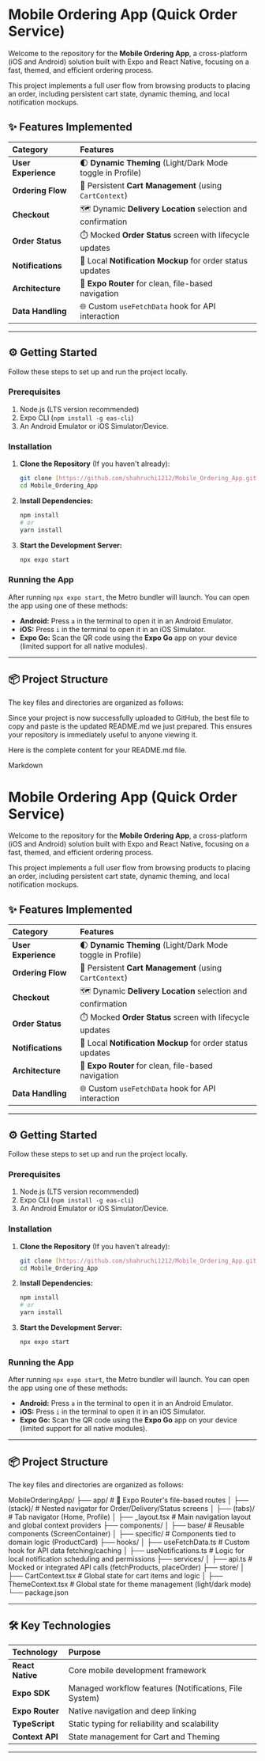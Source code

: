 #  Mobile Ordering App (Quick Order Service)

Welcome to the repository for the **Mobile Ordering App**, a cross-platform (iOS and Android) solution built with Expo and React Native, focusing on a fast, themed, and efficient ordering process.

This project implements a full user flow from browsing products to placing an order, including persistent cart state, dynamic theming, and local notification mockups.

## ✨ Features Implemented

| Category | Features |
| :--- | :--- |
| **User Experience** | 🌓 **Dynamic Theming** (Light/Dark Mode toggle in Profile) |
| **Ordering Flow** | 🛒 Persistent **Cart Management** (using `CartContext`) |
| **Checkout** | 🗺️ Dynamic **Delivery Location** selection and confirmation |
| **Order Status** | ⏱️ Mocked **Order Status** screen with lifecycle updates |
| **Notifications** | 🔔 Local **Notification Mockup** for order status updates |
| **Architecture** | 🚀 **Expo Router** for clean, file-based navigation |
| **Data Handling** | 🌐 Custom `useFetchData` hook for API interaction |

***

## ⚙️ Getting Started

Follow these steps to set up and run the project locally.

### Prerequisites

1.  Node.js (LTS version recommended)
2.  Expo CLI (`npm install -g eas-cli`)
3.  An Android Emulator or iOS Simulator/Device.

### Installation

1.  **Clone the Repository** (If you haven't already):
    ```bash
    git clone [https://github.com/shahruchi1212/Mobile_Ordering_App.git](https://github.com/shahruchi1212/Mobile_Ordering_App.git)
    cd Mobile_Ordering_App
    ```

2.  **Install Dependencies:**
    ```bash
    npm install
    # or
    yarn install
    ```

3.  **Start the Development Server:**
    ```bash
    npx expo start
    ```

### Running the App

After running `npx expo start`, the Metro bundler will launch. You can open the app using one of these methods:

* **Android:** Press `a` in the terminal to open it in an Android Emulator.
* **iOS:** Press `i` in the terminal to open it in an iOS Simulator.
* **Expo Go:** Scan the QR code using the **Expo Go** app on your device (limited support for all native modules).

***

## 📦 Project Structure

The key files and directories are organized as follows:

Since your project is now successfully uploaded to GitHub, the best file to copy and paste is the updated README.md we just prepared. This ensures your repository is immediately useful to anyone viewing it.

Here is the complete content for your README.md file.

Markdown

# Mobile Ordering App (Quick Order Service)

Welcome to the repository for the **Mobile Ordering App**, a cross-platform (iOS and Android) solution built with Expo and React Native, focusing on a fast, themed, and efficient  ordering process.

This project implements a full user flow from browsing products to placing an order, including persistent cart state, dynamic theming, and local notification mockups.

## ✨ Features Implemented

| Category | Features |
| :--- | :--- |
| **User Experience** | 🌓 **Dynamic Theming** (Light/Dark Mode toggle in Profile) |
| **Ordering Flow** | 🛒 Persistent **Cart Management** (using `CartContext`) |
| **Checkout** | 🗺️ Dynamic **Delivery Location** selection and confirmation |
| **Order Status** | ⏱️ Mocked **Order Status** screen with lifecycle updates |
| **Notifications** | 🔔 Local **Notification Mockup** for order status updates |
| **Architecture** | 🚀 **Expo Router** for clean, file-based navigation |
| **Data Handling** | 🌐 Custom `useFetchData` hook for API interaction |

***

## ⚙️ Getting Started

Follow these steps to set up and run the project locally.

### Prerequisites

1.  Node.js (LTS version recommended)
2.  Expo CLI (`npm install -g eas-cli`)
3.  An Android Emulator or iOS Simulator/Device.

### Installation

1.  **Clone the Repository** (If you haven't already):
    ```bash
    git clone [https://github.com/shahruchi1212/Mobile_Ordering_App.git](https://github.com/shahruchi1212/Mobile_Ordering_App.git)
    cd Mobile_Ordering_App
    ```

2.  **Install Dependencies:**
    ```bash
    npm install
    # or
    yarn install
    ```

3.  **Start the Development Server:**
    ```bash
    npx expo start
    ```

### Running the App

After running `npx expo start`, the Metro bundler will launch. You can open the app using one of these methods:

* **Android:** Press `a` in the terminal to open it in an Android Emulator.
* **iOS:** Press `i` in the terminal to open it in an iOS Simulator.
* **Expo Go:** Scan the QR code using the **Expo Go** app on your device (limited support for all native modules).

***

## 📦 Project Structure

The key files and directories are organized as follows:

MobileOrderingApp/
├── app/                      # 🚀 Expo Router's file-based routes
│   ├── (stack)/              # Nested navigator for Order/Delivery/Status screens
│   ├── (tabs)/               # Tab navigator (Home, Profile)
│   ├── _layout.tsx           # Main navigation layout and global context providers
├── components/
│   ├── base/                 # Reusable components (ScreenContainer)
│   ├── specific/             # Components tied to domain logic (ProductCard)
├── hooks/
│   ├── useFetchData.ts       # Custom hook for API data fetching/caching
│   ├── useNotifications.ts   # Logic for local notification scheduling and permissions
├── services/
│   ├── api.ts                # Mocked or integrated API calls (fetchProducts, placeOrder)
├── store/
│   ├── CartContext.tsx       # Global state for cart items and logic
│   ├── ThemeContext.tsx      # Global state for theme management (light/dark mode)
└── package.json


***

## 🛠️ Key Technologies

| Technology | Purpose |
| :--- | :--- |
| **React Native** | Core mobile development framework |
| **Expo SDK** | Managed workflow features (Notifications, File System) |
| **Expo Router** | Native navigation and deep linking |
| **TypeScript** | Static typing for reliability and scalability |
| **Context API** | State management for Cart and Theming |

***
